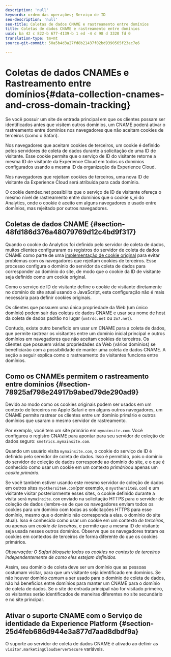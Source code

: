 ```yaml
---
description: 'null'
keywords: ordem das operações; Serviço de ID
seo-description: 'null'
seo-title: Coletas de dados CNAME e rastreamento entre domínios
title: Coletas de dados CNAME e rastreamento entre domínios
uuid: ba 42 c 822-b 677-4139-b 1 ed -4 d 98 d 3320 fd 0
translation-type: tm+mt
source-git-commit: 50a5b4d3a27fd8b21437f02bd9390565f23ac7e6

---
```



# Coletas de dados CNAMEs e Rastreamento entre domínios{#data-collection-cnames-and-cross-domain-tracking}

Se você possuir um site de entrada principal em que os clientes possam ser identificados antes que visitem outros domínios, um CNAME poderá ativar o rastreamento entre domínios nos navegadores que não aceitam cookies de terceiros (como o Safari).

Nos navegadores que aceitam cookies de terceiros, um cookie é definido pelos servidores de coleta de dados durante a solicitação de uma ID de visitante. Esse cookie permite que o serviço de ID do visitante retorne a mesma ID de visitante da Experience Cloud em todos os domínios configurados usando a mesma ID da organização da Experience Cloud.

Nos navegadores que rejeitam cookies de terceiros, uma nova ID de visitante da Experience Cloud será atribuída para cada domínio.

O cookie demdex.net possibilita que o serviço de ID de visitante ofereça o mesmo nível de rastreamento entre domínios que o cookie s_vi do Analytics, onde o cookie é aceito em alguns navegadores e usado entre domínios, mas rejeitado por outros navegadores.

## Coletas de dados CNAME {#section-48fd186d376a48079769d12c4bd9f317}

Quando o cookie do Analytics foi definido pelo servidor de coleta de dados, muitos clientes configuraram os registros do servidor de coleta de dados CNAME como parte de uma [implementação de cookie original](https://marketing.adobe.com/resources/help/en_US/whitepapers/first_party_cookies/) para evitar problemas com os navegadores que rejeitam cookies de terceiros. Esse processo configura o domínio do servidor da coleta de dados para corresponder ao domínio do site, de modo que o cookie da ID de visitante seja definido como um cookie original.

Como o serviço de ID de visitante define o cookie de visitante diretamente no domínio do site atual usando o JavaScript, esta configuração não é mais necessária para definir cookies originais.

Os clientes que possuem uma única propriedade da Web (um único domínio) podem sair das coletas de dados CNAME e usar seu nome de host da coleta de dados padrão no lugar (`omtrdc.net` ou `2o7.net`).

Contudo, existe outro benefício em usar um CNAME para a coleta de dados, que permite rastrear os visitantes entre um domínio inicial principal e outros domínios em navegadores que não aceitam cookies de terceiros. Os clientes que possuem várias propriedades da Web (vários domínios) se beneficiarão com a possibilidade de manter uma coleta de dados CNAME. A seção a seguir explica como o rastreamento de visitantes funciona entre domínios.

## Como os CNAMEs permitem o rastreamento entre domínios {#section-78925af798e24917b9abed79de290ad9}

Devido ao modo como os cookies originais podem ser usados em um contexto de terceiros no Apple Safari e em alguns outros navegadores, um CNAME permite rastrear os clientes entre um domínio primário e outros domínios que usaram o mesmo servidor de rastreamento.

Por exemplo, você tem um site primário em `mymainsite.com`. Você configurou o registro CNAME para apontar para seu servidor de coleção de dados seguro: `smetrics.mymainsite.com`.

Quando um usuário visita `mymainsite.com`, o cookie do serviço de ID é definido pelo servidor de coleta de dados. Isso é permitido, pois o domínio do servidor de coleção de dados corresponde ao domínio do site, e o que é conhecido como usar um cookie em um contexto *primário*ou apenas um *cookie primário*.

Se você também estiver usando este mesmo servidor de coleção de dados em outros sites `myothersiteA.com`(por exemplo, e `myothersiteB.com`) e um visitante visitar posteriormente esses sites, o cookie definido durante a visita será `mymainsite.com` enviado na solicitação HTTPS para o servidor de coleção de dados (lembre-se de que os navegadores enviam todos os cookies para um domínio com todas as solicitações HTTPS para esse domínio, mesmo que o domínio não corresponda a elas. o domínio do site atual). Isso é conhecido como usar um cookie em um contexto *de terceiros*, ou apenas um *cookie de terceiros*, e permite que a mesma ID de visitante seja usada nesses outros domínios. Observe que os navegadores tratam os cookies em contextos de terceiros de forma diferente do que os cookies primários.

*Observação: O Safari bloqueia todos os cookies no contexto de terceiros independentemente de como eles estejam definidos.*

Assim, seu domínio de coleta deve ser um domínio que as pessoas costumam visitar, para que um visitante seja identificado em domínios. Se não houver domínio *comum* a ser usado para o domínio de coleta de dados, não há benefícios entre domínios para manter um CNAME para o domínio de coleta de dados. Se o site de entrada principal não for visitado primeiro, os visitantes serão identificados de maneiras diferentes no site secundário e no site principal.

## Ativar o suporte CNAME com o Serviço de identidade da Experience Platform {#section-25d4feb686d944e3a877d7aad8dbdf9a}

O suporte ao servidor de coleta de dados CNAME é ativado ao definir as `visitor.marketingCloudServerSecure` variáveis.
